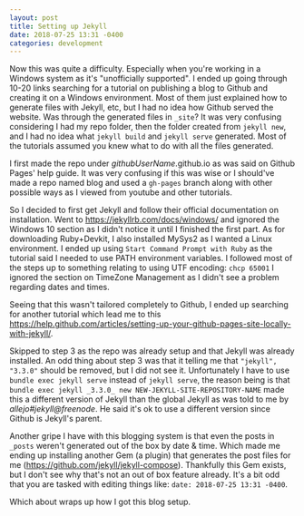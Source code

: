 ```yaml
---
layout: post
title: Setting up Jekyll
date: 2018-07-25 13:31 -0400
categories: development
---
```


Now this was quite a difficulty. Especially when you're working in a Windows system as it's "unofficially supported". I ended up going through 10-20 links searching for a tutorial on publishing a blog to Github and creating it on a Windows environment. Most of them just explained how to generate files with Jekyll, etc, but I had no idea how Github served the website. Was through the generated files in `_site`? It was very confusing considering I had my repo folder, then the folder created from `jekyll new`, and I had no idea what `jekyll build` and `jekyll serve` generated. Most of the tutorials assumed you knew what to do with all the files generated.

I first made the repo under _githubUserName_.github.io as was said on Github Pages' help guide. It was very confusing if this was wise or I should've made a repo named blog and used a `gh-pages` branch along with other possible ways as I viewed from youtube and other tutorials.

So I decided to first get Jekyll and follow their official documentation on installation. Went to <https://jekyllrb.com/docs/windows/> and ignored the Windows 10 section as I didn't notice it until I finished the first part. As for downloading Ruby+Devkit, I also installed MySys2 as I wanted a Linux environment. I ended up using `Start Command Prompt with Ruby` as the tutorial said I needed to use PATH environment variables.
I followed most of the steps up to something relating to using UTF encoding: `chcp 65001`
I ignored the section on TimeZone Management as I didn't see a problem regarding dates and times.

Seeing that this wasn't tailored completely to Github, I ended up searching for another tutorial which lead me to this <https://help.github.com/articles/setting-up-your-github-pages-site-locally-with-jekyll/>.

Skipped to step 3 as the repo was already setup and that Jekyll was already installed. An odd thing about step 3 was that it telling me that `"jekyll", "3.3.0"` should be removed, but I did not see it. Unfortunately I have to use `bundle exec jekyll serve` instead of `jekyll serve`, the reason being is that `bundle exec jekyll _3.3.0_ new NEW-JEKYLL-SITE-REPOSITORY-NAME` made this a different version of Jekyll than the global Jekyll as was told to me by _allejo#jekyll@freenode_. He said it's ok to use a different version since Github is Jekyll's parent.

Another gripe I have with this blogging system is that even the posts in `_posts` weren't generated out of the box by date & time. Which made me ending up installing another Gem (a plugin) that generates the post files for me (<https://github.com/jekyll/jekyll-compose>). Thankfully this Gem exists, but I don't see why that's not an out of box feature already. It's a bit odd that you are tasked with editing things like: `date: 2018-07-25 13:31 -0400`.

Which about wraps up how I got this blog setup.